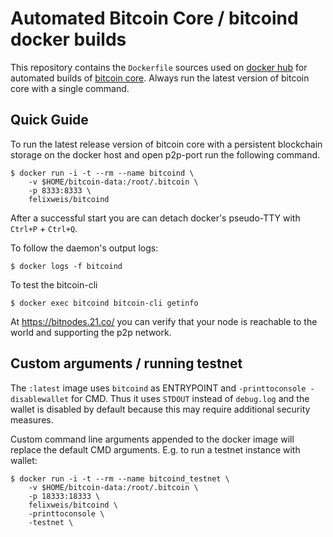 Automated Bitcoin Core / bitcoind docker builds
===============================================

This repository contains the `Dockerfile` sources used on [docker hub](https://hub.docker.com/) for automated builds of [bitcoin core](https://bitcoincore.org/). Always run the latest version of bitcoin core with a single command.


Quick Guide
-----------

To run the latest release version of bitcoin core with a persistent blockchain storage on the docker host and open p2p-port run the following command.

    $ docker run -i -t --rm --name bitcoind \
        -v $HOME/bitcoin-data:/root/.bitcoin \
        -p 8333:8333 \
        felixweis/bitcoind

After a successful start you are can detach docker's pseudo-TTY with `Ctrl+P` + `Ctrl+Q`.

To follow the daemon's output logs:

    $ docker logs -f bitcoind

To test the bitcoin-cli

    $ docker exec bitcoind bitcoin-cli getinfo

At https://bitnodes.21.co/ you can verify that your node is reachable to the world and supporting the p2p network.


Custom arguments / running testnet
----------------------------------

The `:latest` image uses `bitcoind` as ENTRYPOINT and `-printtoconsole -disablewallet` for CMD. Thus it uses `STDOUT` instead of `debug.log` and the wallet is disabled by default because this may require additional security measures.

Custom command line arguments appended to the docker image will replace the default CMD arguments. E.g. to run a testnet instance with wallet:

    $ docker run -i -t --rm --name bitcoind_testnet \
        -v $HOME/bitcoin-data:/root/.bitcoin \
        -p 18333:18333 \
        felixweis/bitcoind \
        -printtoconsole \
        -testnet \
